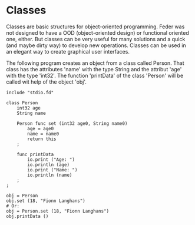 # Classes

Classes are basic structures for object-oriented programming. Feder was not
designed to have a OOD (object-oriented design) or functional oriented one,
either. But classes can be very useful for many solutions and a quick (and
maybe dirty way) to develop new operations. Classes can be used in an elegant
way to create graphical user interfaces.

The following program creates an object from a class called Person. That class
has the attributes 'name' with the type String and the attribut 'age' with the
type 'int32'. The function 'printData' of the class 'Person' will be called wit
help of the object 'obj'.

```
include "stdio.fd"

class Person
	int32 age
	String name

	Person func set (int32 age0, String name0)
		age = age0
		name = name0
		return this
	;

	func printData
		io.print ("Age: ")
		io.println (age)
		io.print ("Name: ")
		io.println (name)
	;
;

obj = Person
obj.set (18, "Fionn Langhans")
# Or:
obj = Person.set (18, "Fionn Langhans")
obj.printData ()
```
